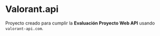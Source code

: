 # Valorant.api

Proyecto creado para cumplir la **Evaluación Proyecto Web API** usando `valorant-api.com`.